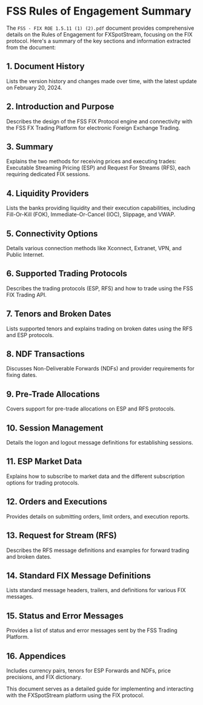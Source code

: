 # FSS Rules of Engagement Summary

The `FSS - FIX ROE 1.5.11 (1) (2).pdf` document provides comprehensive details on the Rules of Engagement for FXSpotStream, focusing on the FIX protocol. Here's a summary of the key sections and information extracted from the document:

## 1. Document History

Lists the version history and changes made over time, with the latest update on February 20, 2024.

## 2. Introduction and Purpose

Describes the design of the FSS FIX Protocol engine and connectivity with the FSS FX Trading Platform for electronic Foreign Exchange Trading.

## 3. Summary

Explains the two methods for receiving prices and executing trades: Executable Streaming Pricing (ESP) and Request For Streams (RFS), each requiring dedicated FIX sessions.

## 4. Liquidity Providers

Lists the banks providing liquidity and their execution capabilities, including Fill-Or-Kill (FOK), Immediate-Or-Cancel (IOC), Slippage, and VWAP.

## 5. Connectivity Options

Details various connection methods like Xconnect, Extranet, VPN, and Public Internet.

## 6. Supported Trading Protocols

Describes the trading protocols (ESP, RFS) and how to trade using the FSS FIX Trading API.

## 7. Tenors and Broken Dates

Lists supported tenors and explains trading on broken dates using the RFS and ESP protocols.

## 8. NDF Transactions

Discusses Non-Deliverable Forwards (NDFs) and provider requirements for fixing dates.

## 9. Pre-Trade Allocations

Covers support for pre-trade allocations on ESP and RFS protocols.

## 10. Session Management

Details the logon and logout message definitions for establishing sessions.

## 11. ESP Market Data

Explains how to subscribe to market data and the different subscription options for trading protocols.

## 12. Orders and Executions

Provides details on submitting orders, limit orders, and execution reports.

## 13. Request for Stream (RFS)

Describes the RFS message definitions and examples for forward trading and broken dates.

## 14. Standard FIX Message Definitions

Lists standard message headers, trailers, and definitions for various FIX messages.

## 15. Status and Error Messages

Provides a list of status and error messages sent by the FSS Trading Platform.

## 16. Appendices

Includes currency pairs, tenors for ESP Forwards and NDFs, price precisions, and FIX dictionary.

This document serves as a detailed guide for implementing and interacting with the FXSpotStream platform using the FIX protocol.
